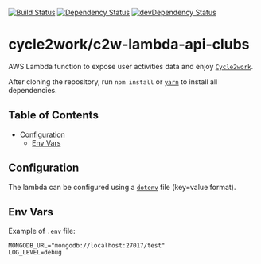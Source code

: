 [![Build Status](https://travis-ci.org/cycle2work/c2w-lambda-api-clubs.svg?branch=master)](https://travis-ci.org/cycle2work/c2w-lambda-api-clubs)
[![Dependency Status](https://david-dm.org/cycle2work/c2w-lambda-api-clubs.svg)](https://david-dm.org/cycle2work/c2w-lambda-api-clubs)
[![devDependency Status](https://david-dm.org/cycle2work/c2w-lambda-api-clubs/dev-status.svg)](https://david-dm.org/cycle2work/c2w-lambda-api-clubs#info=devDependencies)

# cycle2work/c2w-lambda-api-clubs

AWS Lambda function to expose user activities data and enjoy [`Cycle2work`](https://cycle2work.io).

After cloning the repository, run `npm install` or [`yarn`](https://yarnpkg.com) to install all dependencies.

## Table of Contents

- [Configuration](#folder-structure)
  - [Env Vars](#env-vars)

## Configuration

The lambda can be configured using a [`dotenv`](https://github.com/motdotla/dotenv) file (key=value format).

## Env Vars

Example of `.env` file:

```
MONGODB_URL="mongodb://localhost:27017/test"
LOG_LEVEL=debug
```
